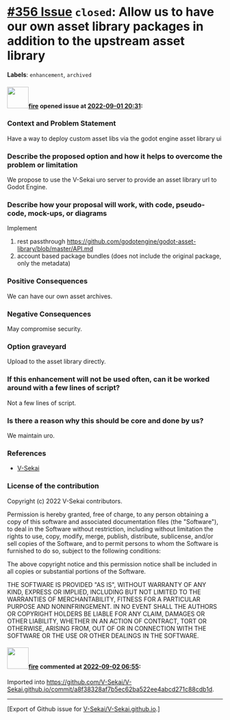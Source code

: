 # [\#356 Issue](https://github.com/V-Sekai/V-Sekai.github.io/issues/356) `closed`: Allow us to have our own asset library packages in addition to the upstream asset library
**Labels**: `enhancement`, `archived`


#### <img src="https://avatars.githubusercontent.com/u/32321?u=c2e06a3d2b49a467aa907e54aa259516440267cc&v=4" width="50">[fire](https://github.com/fire) opened issue at [2022-09-01 20:31](https://github.com/V-Sekai/V-Sekai.github.io/issues/356):

### Context and Problem Statement

Have a way to deploy custom asset libs via the godot engine asset library ui

### Describe the proposed option and how it helps to overcome the problem or limitation

We propose to use the V-Sekai uro server to provide an asset library url to Godot Engine.

### Describe how your proposal will work, with code, pseudo-code, mock-ups, or diagrams

Implement 

1. rest passthrough https://github.com/godotengine/godot-asset-library/blob/master/API.md
2. account based package bundles (does not include the original package, only the metadata)

### Positive Consequences

We can have our own asset archives.

### Negative Consequences

May compromise security.

### Option graveyard

Upload to the asset library directly.

### If this enhancement will not be used often, can it be worked around with a few lines of script?

Not a few lines of script.

### Is there a reason why this should be core and done by us?

We maintain uro.

### References

- [V-Sekai](https://v-sekai.org/)


### License of the contribution

Copyright (c) 2022 V-Sekai contributors.

Permission is hereby granted, free of charge, to any person obtaining a copy of this software and associated documentation files (the "Software"), to deal in the Software without restriction, including without limitation the rights to use, copy, modify, merge, publish, distribute, sublicense, and/or sell copies of the Software, and to permit persons to whom the Software is furnished to do so, subject to the following conditions:

The above copyright notice and this permission notice shall be included in all copies or substantial portions of the Software.

THE SOFTWARE IS PROVIDED "AS IS", WITHOUT WARRANTY OF ANY KIND, EXPRESS OR IMPLIED, INCLUDING BUT NOT LIMITED TO THE WARRANTIES OF MERCHANTABILITY, FITNESS FOR A PARTICULAR PURPOSE AND NONINFRINGEMENT. IN NO EVENT SHALL THE AUTHORS OR COPYRIGHT HOLDERS BE LIABLE FOR ANY CLAIM, DAMAGES OR OTHER LIABILITY, WHETHER IN AN ACTION OF CONTRACT, TORT OR OTHERWISE, ARISING FROM, OUT OF OR IN CONNECTION WITH THE SOFTWARE OR THE USE OR OTHER DEALINGS IN THE SOFTWARE.


#### <img src="https://avatars.githubusercontent.com/u/32321?u=c2e06a3d2b49a467aa907e54aa259516440267cc&v=4" width="50">[fire](https://github.com/fire) commented at [2022-09-02 06:55](https://github.com/V-Sekai/V-Sekai.github.io/issues/356#issuecomment-1235138531):

Imported into https://github.com/V-Sekai/V-Sekai.github.io/commit/a8f38328af7b5ec62ba522ee4abcd271c88cdb1d.


-------------------------------------------------------------------------------



[Export of Github issue for [V-Sekai/V-Sekai.github.io](https://github.com/V-Sekai/V-Sekai.github.io).]
